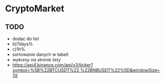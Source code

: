 # CryptoMarket

## TODO

- dodac do list
- b)7days%
- c)1h%
- sortowanie danych w tabeli
- *wykresy na stronie listy*
- https://api4.binance.com/api/v3/ticker?symbol=%5B%22BTCUSDT%22,%22BNBUSDT%22%5D&windowSize=7d